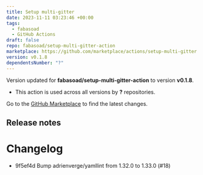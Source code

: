 ```yaml
---
title: Setup multi-gitter
date: 2023-11-11 03:23:46 +00:00
tags:
  - fabasoad
  - GitHub Actions
draft: false
repo: fabasoad/setup-multi-gitter-action
marketplace: https://github.com/marketplace/actions/setup-multi-gitter
version: v0.1.8
dependentsNumber: "?"
---
```



Version updated for **fabasoad/setup-multi-gitter-action** to version **v0.1.8**.
- This action is used across all versions by **?** repositories.

Go to the [GitHub Marketplace](https://github.com/marketplace/actions/setup-multi-gitter) to find the latest changes.

## Release notes

# Changelog

- 9f5ef4d Bump adrienverge/yamllint from 1.32.0 to 1.33.0 (#18)

